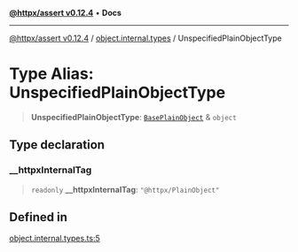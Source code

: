 [**@httpx/assert v0.12.4**](../../README.md) • **Docs**

***

[@httpx/assert v0.12.4](../../README.md) / [object.internal.types](../README.md) / UnspecifiedPlainObjectType

# Type Alias: UnspecifiedPlainObjectType

> **UnspecifiedPlainObjectType**: [`BasePlainObject`](BasePlainObject.md) & `object`

## Type declaration

### \_\_httpxInternalTag

> `readonly` **\_\_httpxInternalTag**: `"@httpx/PlainObject"`

## Defined in

[object.internal.types.ts:5](https://github.com/belgattitude/httpx/blob/acde85be3548fccd6cc1a311d7f8d4419e2b6ce0/packages/assert/src/object.internal.types.ts#L5)
